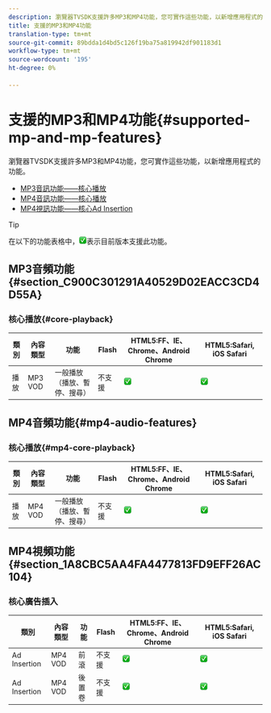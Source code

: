 ```yaml
---
description: 瀏覽器TVSDK支援許多MP3和MP4功能，您可實作這些功能，以新增應用程式的功能。
title: 支援的MP3和MP4功能
translation-type: tm+mt
source-git-commit: 89bdda1d4bd5c126f19ba75a819942df901183d1
workflow-type: tm+mt
source-wordcount: '195'
ht-degree: 0%

---
```



# 支援的MP3和MP4功能{#supported-mp-and-mp-features}

瀏覽器TVSDK支援許多MP3和MP4功能，您可實作這些功能，以新增應用程式的功能。
* [MP3音訊功能——核心播放](#core-playback)
* [MP4音訊功能——核心播放](#mp4-audio-features)
* [MP4視訊功能——核心Ad Insertion](#section_1A8CBC5AA4FA4477813FD9EFF26AC104)

>[!TIP]
>
>在以下的功能表格中，![支援的圖示](assets/supported15.png)表示目前版本支援此功能。

## MP3音頻功能{#section_C900C301291A40529D02EACC3CD4D55A}

### 核心播放{#core-playback}

| 類別 | 內容類型 | 功能 | Flash | HTML5:FF、IE、Chrome、Android Chrome | HTML5:Safari, iOS Safari |
|--- |--- |--- |--- |--- |--- |
| 播放 | MP3 VOD | 一般播放（播放、暫停、搜尋） | 不支援 | ![支援的圖示](assets/supported15.png) | ![支援的圖示](assets/supported15.png) |

## MP4音頻功能{#mp4-audio-features}

### 核心播放{#mp4-core-playback}

| 類別 | 內容類型 | 功能 | Flash | HTML5:FF、IE、Chrome、Android Chrome | HTML5:Safari, iOS Safari |
|--- |--- |--- |--- |--- |--- |
| 播放 | MP4 VOD | 一般播放（播放、暫停、搜尋） | 不支援 | ![支援的圖示](assets/supported15.png) | ![支援的圖示](assets/supported15.png) |

## MP4視頻功能{#section_1A8CBC5AA4FA4477813FD9EFF26AC104}

### 核心廣告插入

| 類別 | 內容類型 | 功能 | Flash | HTML5:FF、IE、Chrome、Android Chrome | HTML5:Safari, iOS Safari |
|--- |--- |--- |--- |--- |--- |
| Ad Insertion | MP4 VOD | 前滾 | 不支援 | ![支援的圖示](assets/supported15.png) | ![支援的圖示](assets/supported15.png) |
| Ad Insertion | MP4 VOD | 後置卷 | 不支援 | ![支援的圖示](assets/supported15.png) | ![支援的圖示](assets/supported15.png) |